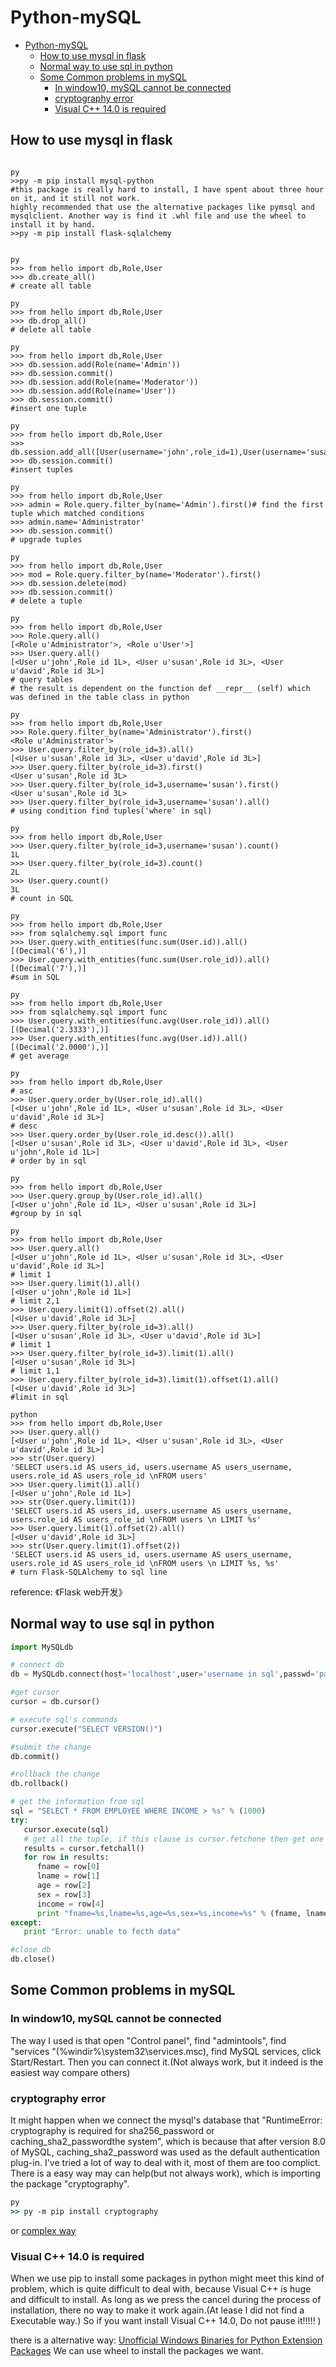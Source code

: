 # Python-mySQL

<!-- TOC -->

- [Python-mySQL](#python-mysql)
    - [How to use mysql in flask](#how-to-use-mysql-in-flask)
    - [Normal way to use sql in python](#normal-way-to-use-sql-in-python)
    - [Some Common problems in mySQL](#some-common-problems-in-mysql)
        - [In window10, mySQL cannot be connected](#in-window10-mysql-cannot-be-connected)
        - [cryptography error](#cryptography-error)
        - [Visual C++ 14.0 is required](#visual-c-140-is-required)

<!-- /TOC -->

## How to use mysql in flask

```CMD

py
>>py -m pip install mysql-python
#this package is really hard to install, I have spent about three hour on it, and it still not work.
highly recommended that use the alternative packages like pymsql and mysqlclient. Another way is find it .whl file and use the wheel to install it by hand.
>>py -m pip install flask-sqlalchemy


py
>>> from hello import db,Role,User
>>> db.create_all()
# create all table

py
>>> from hello import db,Role,User
>>> db.drop_all()
# delete all table

py
>>> from hello import db,Role,User
>>> db.session.add(Role(name='Admin'))
>>> db.session.commit()
>>> db.session.add(Role(name='Moderator'))
>>> db.session.add(Role(name='User'))
>>> db.session.commit()
#insert one tuple

py
>>> from hello import db,Role,User
>>> db.session.add_all([User(username='john',role_id=1),User(username='susan',role_id=3),User(username='david',role_id=3)])
>>> db.session.commit()
#insert tuples

py
>>> from hello import db,Role,User
>>> admin = Role.query.filter_by(name='Admin').first()# find the first tuple which matched conditions
>>> admin.name='Administrator'
>>> db.session.commit()
# upgrade tuples

py
>>> from hello import db,Role,User
>>> mod = Role.query.filter_by(name='Moderator').first()
>>> db.session.delete(mod)
>>> db.session.commit()
# delete a tuple

py
>>> from hello import db,Role,User
>>> Role.query.all()
[<Role u'Administrator'>, <Role u'User'>]
>>> User.query.all()
[<User u'john',Role id 1L>, <User u'susan',Role id 3L>, <User u'david',Role id 3L>]
# query tables
# the result is dependent on the function def __repr__ (self) which was defined in the table class in python

py
>>> from hello import db,Role,User
>>> Role.query.filter_by(name='Administrator').first()
<Role u'Administrator'>
>>> User.query.filter_by(role_id=3).all()
[<User u'susan',Role id 3L>, <User u'david',Role id 3L>]
>>> User.query.filter_by(role_id=3).first()
<User u'susan',Role id 3L>
>>> User.query.filter_by(role_id=3,username='susan').first()
<User u'susan',Role id 3L>
>>> User.query.filter_by(role_id=3,username='susan').all()
# using condition find tuples('where' in sql)

py
>>> from hello import db,Role,User
>>> User.query.filter_by(role_id=3,username='susan').count()
1L
>>> User.query.filter_by(role_id=3).count()
2L
>>> User.query.count()
3L
# count in SQL

py
>>> from hello import db,Role,User
>>> from sqlalchemy.sql import func
>>> User.query.with_entities(func.sum(User.id)).all()
[(Decimal('6'),)]
>>> User.query.with_entities(func.sum(User.role_id)).all()
[(Decimal('7'),)]
#sum in SQL

py
>>> from hello import db,Role,User
>>> from sqlalchemy.sql import func
>>> User.query.with_entities(func.avg(User.role_id)).all()
[(Decimal('2.3333'),)]
>>> User.query.with_entities(func.avg(User.id)).all()
[(Decimal('2.0000'),)]
# get average

py
>>> from hello import db,Role,User
# asc
>>> User.query.order_by(User.role_id).all()
[<User u'john',Role id 1L>, <User u'susan',Role id 3L>, <User u'david',Role id 3L>]
# desc
>>> User.query.order_by(User.role_id.desc()).all()
[<User u'susan',Role id 3L>, <User u'david',Role id 3L>, <User u'john',Role id 1L>]
# order by in sql

py
>>> from hello import db,Role,User
>>> User.query.group_by(User.role_id).all()
[<User u'john',Role id 1L>, <User u'susan',Role id 3L>]
#group by in sql

py
>>> from hello import db,Role,User
>>> User.query.all()
[<User u'john',Role id 1L>, <User u'susan',Role id 3L>, <User u'david',Role id 3L>]
# limit 1
>>> User.query.limit(1).all()
[<User u'john',Role id 1L>]
# limit 2,1
>>> User.query.limit(1).offset(2).all()
[<User u'david',Role id 3L>]
>>> User.query.filter_by(role_id=3).all()
[<User u'susan',Role id 3L>, <User u'david',Role id 3L>]
# limit 1
>>> User.query.filter_by(role_id=3).limit(1).all()
[<User u'susan',Role id 3L>]
# limit 1,1
>>> User.query.filter_by(role_id=3).limit(1).offset(1).all()
[<User u'david',Role id 3L>]
#limit in sql

python
>>> from hello import db,Role,User
>>> User.query.all()
[<User u'john',Role id 1L>, <User u'susan',Role id 3L>, <User u'david',Role id 3L>]
>>> str(User.query)
'SELECT users.id AS users_id, users.username AS users_username, users.role_id AS users_role_id \nFROM users'
>>> User.query.limit(1).all()
[<User u'john',Role id 1L>]
>>> str(User.query.limit(1))
'SELECT users.id AS users_id, users.username AS users_username, users.role_id AS users_role_id \nFROM users \n LIMIT %s'
>>> User.query.limit(1).offset(2).all()
[<User u'david',Role id 3L>]
>>> str(User.query.limit(1).offset(2))
'SELECT users.id AS users_id, users.username AS users_username, users.role_id AS users_role_id \nFROM users \n LIMIT %s, %s'
# turn Flask-SQLAlchemy to sql line

```

reference: 《Flask web开发》

## Normal way to use sql in python

```py
import MySQLdb

# connect db
db = MySQLdb.connect(host='localhost',user='username in sql',passwd='password',db='db name',port=3306 )

#get cursor
cursor = db.cursor()

# execute sql's commonds
cursor.execute("SELECT VERSION()")

#submit the change
db.commit()

#rollback the change
db.rollback()

# get the information from sql
sql = "SELECT * FROM EMPLOYEE WHERE INCOME > %s" % (1000)
try:
   cursor.execute(sql)
   # get all the tuple, if this clause is cursor.fetchone then get one tuple.
   results = cursor.fetchall()
   for row in results:
      fname = row[0]
      lname = row[1]
      age = row[2]
      sex = row[3]
      income = row[4]
      print "fname=%s,lname=%s,age=%s,sex=%s,income=%s" % (fname, lname, age, sex, income )
except:
   print "Error: unable to fecth data"

#close db
db.close()
```

## Some Common problems in mySQL

### In window10, mySQL cannot be connected

The way I used is that open "Control panel", find "admintools", find "services "(%windir%\system32\services.msc), find MySQL services, click Start/Restart. Then you can connect it.(Not always work, but it indeed is the easiest way compare others)

### cryptography error

It might happen when we connect the mysql's database that "RuntimeError: cryptography is required for sha256_password or caching_sha2_passwordthe system", which is because that after version 8.0 of MySQL, caching_sha2_password was used as the default authentication plug-in. I've tried a lot of way to deal with it, most of them are too complict. There is a easy way may can help(but not always work), which is importing the package "cryptography".

```cmd
py
>> py -m pip install cryptography
```

or <a href="https://dev.mysql.com/doc/refman/5.7/en/sha256-pluggable-authentication.html">complex way</a>

### Visual C++ 14.0 is required

When we use pip to install some packages in python might meet this kind of problem, which is quite difficult to deal with, because Visual C++ is huge and difficult to install. As long as we press the cancel during the process of installation, there no way to make it work again.(At lease I did not find a Executable way.) So if you want install Visual C++ 14.0, Do not pause it!!!!! )

there is a alternative way:
<a href="https://www.lfd.uci.edu/~gohlke/pythonlibs/">Unofficial Windows Binaries for Python Extension Packages</a>
We can use wheel to install the packages we want.
